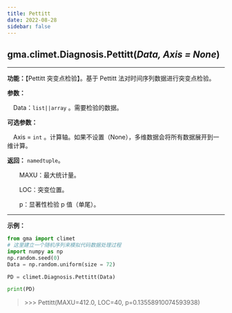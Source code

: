 ```yaml
---
title: Pettitt
date: 2022-08-28
sidebar: false
---
```


## gma.climet.Diagnosis.**Pettitt**(*Data, Axis = None*)<Badge text="1.1.1 +"/>

---

**功能：**【Pettitt 突变点检验】。基于 Pettitt 法对时间序列数据进行突变点检验。

**参数：**

&emsp;Data：`list||array` 。需要检验的数据。

**可选参数：**

&emsp;Axis = `int`  。计算轴。如果不设置（None），多维数据会将所有数据展开到一维计算。


**返回：** `namedtuple`。

&emsp;&emsp;MAXU：最大统计量。

&emsp;&emsp;LOC：突变位置。

&emsp;&emsp;p：显著性检验 p 值（单尾）。

---

**示例：**

```python
from gma import climet
# 这里建立一个随机序列来模拟代码数据处理过程
import numpy as np
np.random.seed(0)
Data = np.random.uniform(size = 72)

PD = climet.Diagnosis.Pettitt(Data)

print(PD)
```
> \>>> Pettitt(MAXU=412.0, LOC=40, p=0.13558910074593938)

